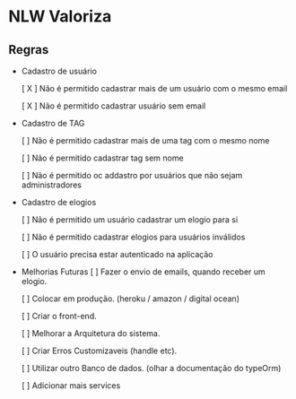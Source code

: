 # NLW Valoriza

## Regras

- Cadastro de usuário

    [ X ] Não é permitido cadastrar mais de um usuário com o mesmo email

    [ X ] Não é permitido cadastrar usuário sem email

- Cadastro de TAG

    [  ] Não é permitido cadastrar mais de uma tag com o mesmo nome

    [  ] Não é permitido cadastrar tag sem nome

    [  ] Não é permitido oc addastro por usuários que não sejam administradores

- Cadastro de elogios

    [  ] Não é permitido um usuário cadastrar um elogio para si

    [  ] Não é permitido cadastrar elogios para usuários inválidos

    [  ] O usuário precisa estar autenticado na aplicação



- Melhorias Futuras
    [  ] Fazer o envio de emails, quando receber um elogio.
    
    [  ] Colocar em produção. (heroku / amazon / digital ocean)

    [  ] Criar o front-end.

    [  ] Melhorar a Arquitetura do sistema.

    [  ] Criar Erros Customizaveis (handle etc).

    [  ] Utilizar outro Banco de dados. (olhar a documentação do typeOrm)

    [  ] Adicionar mais services